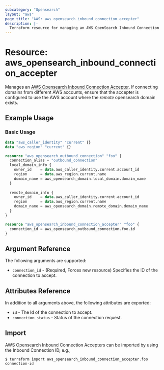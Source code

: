 ```yaml
---
subcategory: "Opensearch"
layout: "aws"
page_title: "AWS: aws_opensearch_inbound_connection_accepter"
description: |-
  Terraform resource for managing an AWS OpenSearch Inbound Connection Accepter.
---
```


# Resource: aws_opensearch_inbound_connection_accepter

Manages an [AWS Opensearch Inbound Connection Accepter](https://docs.aws.amazon.com/opensearch-service/latest/APIReference/API_AcceptInboundConnection.html). If connecting domains from different AWS accounts, ensure that the accepter is configured to use the AWS account where the _remote_ opensearch domain exists.

## Example Usage

### Basic Usage

```terraform
data "aws_caller_identity" "current" {}
data "aws_region" "current" {}

resource "aws_opensearch_outbound_connection" "foo" {
  connection_alias = "outbound_connection"
  local_domain_info {
    owner_id    = data.aws_caller_identity.current.account_id
    region      = data.aws_region.current.name
    domain_name = aws_opensearch_domain.local_domain.domain_name
  }
  
  remote_domain_info {
    owner_id    = data.aws_caller_identity.current.account_id
    region      = data.aws_region.current.name
    domain_name = aws_opensearch_domain.remote_domain.domain_name
  }
}

resource "aws_opensearch_inbound_connection_accepter" "foo" {
  connection_id = aws_opensearch_outbound_connection.foo.id
}
```

## Argument Reference

The following arguments are supported:

* `connection_id` - (Required, Forces new resource) Specifies the ID of the connection to accept.

## Attributes Reference

In addition to all arguments above, the following attributes are exported:

* `id` - The Id of the connection to accept.
* `connection_status` - Status of the connection request.

## Import

AWS Opensearch Inbound Connection Accepters can be imported by using the Inbound Connection ID, e.g.,

```
$ terraform import aws_opensearch_inbound_connection_accepter.foo connection-id
```
